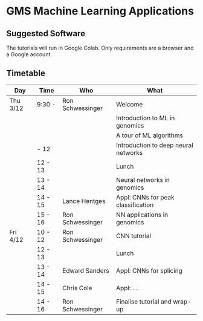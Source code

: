 GMS Machine Learning Applications
=================================

Suggested Software
----------------------

The tutorials will run in Google Colab.  Only requirements are a browser and a Google account.


Timetable
---------

| Day      | Time        | Who              | What                                 |
| -------- | ----------- | ---------------- | ------------------------------------ |
| Thu 3/12 | 9:30 -      | Ron Schwessinger | Welcome                              |
|          |             |                  | Introduction to ML in genomics       |
|          |             |                  | A tour of ML algorithms              |
|          |    - 12     |                  | Introduction to deep neural networks |
|          | 12 - 13     |                  | Lunch                                |
|          | 13 - 14     |                  | Neural networks in genomics          |
|          | 14 - 15     | Lance Hentges    | Appl: CNNs for peak classification   |
|          | 15 - 16     | Ron Schwessinger | NN applications in genomics          |
| Fri 4/12 | 10 - 12     | Ron Schwessinger | CNN tutorial                         |
|          | 12 - 13     |                  | Lunch                                |
|          | 13 - 14     | Edward Sanders   | Appl: CNNs for splicing              |
|          | 14 - 15     | Chris Cole       | Appl: ....                           |
|          | 14 - 16     | Ron Schwessinger | Finalise tutorial and wrap-up        |


